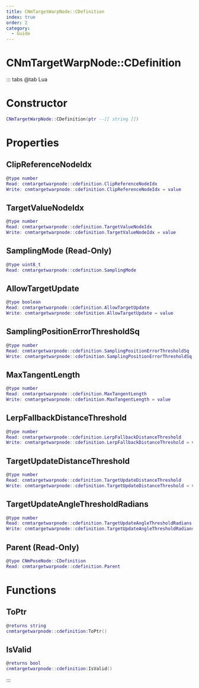```yaml
---
title: CNmTargetWarpNode::CDefinition
index: true
order: 2
category:
  - Guide
---
```


# CNmTargetWarpNode::CDefinition

::: tabs
@tab Lua
# Constructor
```lua
CNmTargetWarpNode::CDefinition(ptr --[[ string ]])
```
# Properties
## ClipReferenceNodeIdx 
```lua
@type number
Read: cnmtargetwarpnode::cdefinition.ClipReferenceNodeIdx
Write: cnmtargetwarpnode::cdefinition.ClipReferenceNodeIdx = value
```
## TargetValueNodeIdx 
```lua
@type number
Read: cnmtargetwarpnode::cdefinition.TargetValueNodeIdx
Write: cnmtargetwarpnode::cdefinition.TargetValueNodeIdx = value
```
## SamplingMode (Read-Only)
```lua
@type uint8_t
Read: cnmtargetwarpnode::cdefinition.SamplingMode
```
## AllowTargetUpdate 
```lua
@type boolean
Read: cnmtargetwarpnode::cdefinition.AllowTargetUpdate
Write: cnmtargetwarpnode::cdefinition.AllowTargetUpdate = value
```
## SamplingPositionErrorThresholdSq 
```lua
@type number
Read: cnmtargetwarpnode::cdefinition.SamplingPositionErrorThresholdSq
Write: cnmtargetwarpnode::cdefinition.SamplingPositionErrorThresholdSq = value
```
## MaxTangentLength 
```lua
@type number
Read: cnmtargetwarpnode::cdefinition.MaxTangentLength
Write: cnmtargetwarpnode::cdefinition.MaxTangentLength = value
```
## LerpFallbackDistanceThreshold 
```lua
@type number
Read: cnmtargetwarpnode::cdefinition.LerpFallbackDistanceThreshold
Write: cnmtargetwarpnode::cdefinition.LerpFallbackDistanceThreshold = value
```
## TargetUpdateDistanceThreshold 
```lua
@type number
Read: cnmtargetwarpnode::cdefinition.TargetUpdateDistanceThreshold
Write: cnmtargetwarpnode::cdefinition.TargetUpdateDistanceThreshold = value
```
## TargetUpdateAngleThresholdRadians 
```lua
@type number
Read: cnmtargetwarpnode::cdefinition.TargetUpdateAngleThresholdRadians
Write: cnmtargetwarpnode::cdefinition.TargetUpdateAngleThresholdRadians = value
```
## Parent (Read-Only)
```lua
@type CNmPoseNode::CDefinition
Read: cnmtargetwarpnode::cdefinition.Parent
```
# Functions
## ToPtr
```lua
@returns string
cnmtargetwarpnode::cdefinition:ToPtr()
```
## IsValid
```lua
@returns bool
cnmtargetwarpnode::cdefinition:IsValid()
```

:::